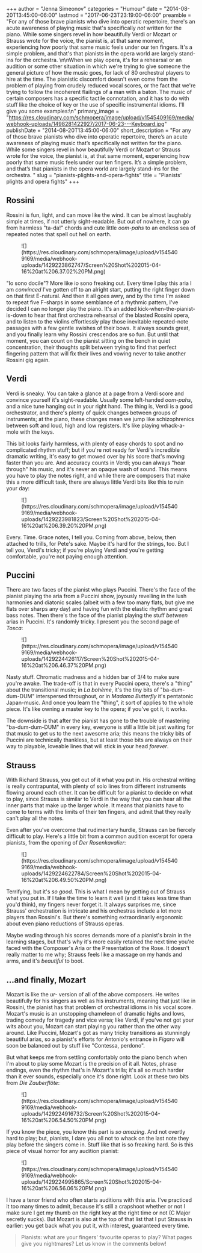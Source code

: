 +++
author = "Jenna Simeonov"
categories = "Humour"
date = "2014-08-20T13:45:00-06:00"
lastmod = "2017-06-23T23:19:00-06:00"
preamble = "For any of those brave pianists who dive into operatic repertoire, there's an acute awareness of playing music that's specifically *not* written for the piano. While some singers revel in how beautifully Verdi or Mozart or Strauss wrote for the voice, the pianist is, at that same moment, experiencing how poorly that same music feels under our ten fingers. It's a simple problem, and that's that pianists in the opera world are largely stand-ins for the orchestra. \n\nWhen we play opera, it's for a rehearsal or an audition or some other situation in which we're trying to give someone the general picture of how the music goes, for lack of 80 orchestral players to hire at the time. The pianistic discomfort doesn't even come from the problem of playing from crudely reduced vocal scores, or the fact that we're trying to follow the incoherent flailings of a man with a baton. The music of certain composers has a specific tactile connotation, and it has to do with stuff like the choice of key or the use of specific instrumental idioms. I'll give you some examples:\n"
primary_image = "https://res.cloudinary.com/schmopera/image/upload/v1545409169/media/webhook-uploads/1498281422927/2017-06-23---Keyboard.jpg"
publishDate = "2014-08-20T13:45:00-06:00"
short_description = "For any of those brave pianists who dive into operatic repertoire, there’s an acute awareness of playing music that’s specifically not written for the piano. While some singers revel in how beautifully Verdi or Mozart or Strauss wrote for the voice, the pianist is, at that same moment, experiencing how poorly that same music feels under our ten fingers. It’s a simple problem, and that’s that pianists in the opera world are largely stand-ins for the orchestra. "
slug = "pianists-plights-and-opera-fights"
title = "Pianists&#039; plights and opera fights"
+++

## Rossini

Rossini is fun, light, and can move like the wind. It can be almost laughably simple at times, if not utterly sight-readable. But out of nowhere, it can go from harmless "ta-da!" chords and cute little _oom-pahs_ to an endless sea of repeated notes that spell out hell on earth.

<figure data-type="image">
![](https://res.cloudinary.com/schmopera/image/upload/v1545409169/media/webhook-uploads/1429223862747/Screen%20Shot%202015-04-16%20at%206.37.02%20PM.png)
</figure>

"Io sono docile"? More like io sono freaking out. Every time I play this aria I am _convinced_ I've gotten off to an alright start, putting the right finger down on that first E-natural. And then it all goes awry, and by the time I'm asked to repeat five F-sharps in some semblance of a rhythmic pattern, I've decided I can no longer play the piano. It's an added kick-when-the-pianist-is-down to hear that first orchestra rehearsal of the blasted Rossini opera, and to listen to the violins effortlessly play those inevitable repeated-note passages with a few gentle swishes of their bows. It always sounds great, and you finally learn why Rossini crescendos are so fun. But until that moment, you can count on the pianist sitting on the bench in quiet concentration, their thoughts split between trying to find that perfect fingering pattern that will fix their lives and vowing never to take another Rossini gig again.

## Verdi

Verdi is sneaky. You can take a glance at a page from a Verdi score and convince yourself it's sight-readable. Usually some left-handed _oom-pahs_, and a nice tune hanging out in your right hand. The thing is, Verdi is a good orchestrator, and there's plenty of quick changes between groups of instruments; at the piano, these changes mean we jump like schizophrenics between soft and loud, high and low registers. It's like playing whack-a-mole with the keys.
 
This bit looks fairly harmless, with plenty of easy chords to spot and no complicated rhythm stuff; but if you're not ready for Verdi's incredible dramatic writing, it's easy to get mowed over by his score that's moving faster than you are. And accuracy counts in Verdi; you can always "hear through" his music, and it's never an opaque wash of sound. This means you have to play the notes right, and while there are composers that make this a more difficult task, there are always little Verdi bits like this to ruin your day:

<figure data-type="image">
![](https://res.cloudinary.com/schmopera/image/upload/v1545409169/media/webhook-uploads/1429223981823/Screen%20Shot%202015-04-16%20at%206.39.20%20PM.png)
</figure>

Every. Time. Grace notes, I tell you. Coming from above, below, then attached to trills, for Pete's sake. Maybe it's hard for the strings, too. But I tell you, Verdi's tricky; if you're playing Verdi and you're getting comfortable, you're not paying enough attention.

## Puccini

 There are two faces of the pianist who plays Puccini. There's the face of the pianist playing the aria from a Puccini show, joyously revelling in the lush harmonies and diatonic scales (albeit with a few too many flats, but give me flats over sharps any day) and having fun with the elastic rhythm and great bass notes. Then there's the face of the pianist playing the stuff _between_ arias in Puccini. It's randomly tricky. I present you the second page of _Tosca_:

<figure data-type="image">
![](https://res.cloudinary.com/schmopera/image/upload/v1545409169/media/webhook-uploads/1429224426117/Screen%20Shot%202015-04-16%20at%206.46.37%20PM.png)
</figure>

Nasty stuff. Chromatic madness and a hidden bar of 3/4 to make sure you're awake. The trade-off is that in every Puccini opera, there's a "thing" about the transitional music; in _La bohème_, it's the tiny bits of "ba-dum-dum-DUM" interspersed throughout, or in _Madama Butterfly_ it's pentatonic Japan-music. And once you learn the "thing", it sort of applies to the whole piece. It's like owning a master key to the opera; if you've got it, it works. 

The downside is that after the pianist has gone to the trouble of mastering "ba-dum-dum-DUM" in every key, everyone is still a little bit just waiting for that music to get us to the next awesome aria; this means the tricky bits of Puccini are technically thankless, but at least those bits are always on their way to playable, loveable lines that will stick in your head _forever_.

## Strauss

With Richard Strauss, you get out of it what you put in. His orchestral writing is really contrapuntal, with plenty of solo lines from different instruments flowing around each other. It can be difficult for a pianist to decide on what to play, since Strauss is similar to Verdi in the way that you can hear all the inner parts that make up the larger whole. It means that pianists have to come to terms with the limits of their ten fingers, and admit that they really can't play all the notes. 

Even after you've overcome that rudimentary hurdle, Strauss can be fiercely difficult to play. Here's a little bit from a common audition excerpt for opera pianists, from the opening of *Der Rosenkavalier*:
 
<figure data-type="image">
![](https://res.cloudinary.com/schmopera/image/upload/v1545409169/media/webhook-uploads/1429224622784/Screen%20Shot%202015-04-16%20at%206.49.50%20PM.png)
</figure>

Terrifying, but it's _so good_. This is what I mean by getting out of Strauss what you put in. If I take the time to learn it well (and it takes less time than you'd think), my fingers never forget it. It always surprises me, since Strauss' orchestration is intricate and his orchestras include a lot more players than Rossini's. But there's something extraordinarily ergonomic about even piano reductions of Strauss operas. 

Maybe wading through his scores demands more of a pianist's brain in the learning stages, but that's why it's more easily retained the next time you're faced with the Composer's Aria or the Presentation of the Rose. It doesn't really matter to me why; Strauss feels like a massage on my hands and arms, and it's _beautiful_ to boot.

## ...and finally, Mozart

 Mozart is like the _ur-_ version of all of the above composers. He writes beautifully for his singers as well as his instruments, meaning that just like in Rossini, the pianist has that problem of orchestral idioms in his vocal score. Mozart's music is an unstopping chameleon of dramatic highs and lows, trading comedy for tragedy and vice versa; like Verdi, if you've not got your wits about you, Mozart can start playing you rather than the other way around. Like Puccini, Mozart's got as many tricky transitions as stunningly beautiful arias, so a pianist's efforts for Antonio's entrance in _Figaro_ will soon be balanced out by stuff like "Contessa, perdono". 
 
But what keeps me from settling comfortably onto the piano bench when I'm about to play some Mozart is the precision of it all. Notes, phrase endings, even the rhythm that's in Mozart's trills; it's all so much harder than it ever sounds, especially once it's done right. Look at these two bits from _Die Zauberflöte_:

<figure data-type="image">
![](https://res.cloudinary.com/schmopera/image/upload/v1545409169/media/webhook-uploads/1429224916732/Screen%20Shot%202015-04-16%20at%206.54.50%20PM.png)
</figure>

If you know the piece, you know this part is _so amazing_. And not overtly hard to play; but, pianists, I dare you all not to whack on the last note they play before the singers come in. Stuff like that is so freaking hard. So is this piece of visual horror for any audition pianist:

<figure data-type="image">
![](https://res.cloudinary.com/schmopera/image/upload/v1545409169/media/webhook-uploads/1429224995865/Screen%20Shot%202015-04-16%20at%206.56.06%20PM.png)
</figure>

I have a tenor friend who often starts auditions with this aria. I've practiced it too many times to admit, because it's still a crapshoot whether or not I make sure I get my thumb on the right key at the right time or not (C Major secretly sucks). But Mozart is also at the top of that list that I put Strauss in earlier: you get back what you put it, with interest, guaranteed every time.

>Pianists: what are your fingers' favourite operas to play? What pages give you nightmares? Let us know in the comments below!

